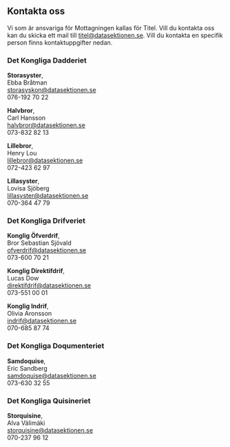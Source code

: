 ## Kontakta oss

Vi som är ansvariga för Mottagningen kallas för Titel. Vill du kontakta oss kan du skicka ett mail till [titel@datasektionen.se](mailto:titel@datasektionen.se). Vill du kontakta en specifik person finns kontaktuppgifter nedan.

### Det Kongliga Dadderiet
**Storasyster**, <br />
Ebba Bråtman<br />
[storasyskon@datasektionen.se](mailto:storasyskon@datasektionen.se)<br />
076-192 70 22

**Halvbror**, <br />
Carl Hansson<br />
[halvbror@datasektionen.se](mailto:halvbror@datasektionen.se)<br />
073-832 82 13

**Lillebror**, <br />
Henry Lou<br />
[lillebror@datasektionen.se](mailto:lillebror@datasektionen.se)<br />
072-423 62 97

**Lillasyster**, <br />
Lovisa Sjöberg <br />
[lillasyster@datasektionen.se](mailto:lillasyster@datasektionen.se)<br />
070-364 47 79

### Det Kongliga Drifveriet
**Konglig Öfverdrif**, <br />
Bror Sebastian Sjövald<br />
[ofverdrif@datasektionen.se](mailto:ofverdrif@datasektionen.se)<br />
073-600 70 21

**Konglig Direktifdrif**, <br />
Lucas Dow<br />
[direktifdrif@datasektionen.se](mailto:direktifdrif@datasektionen.se)<br />
073-551 00 01

**Konglig Indrif**, <br />
Olivia Aronsson<br />
[indrif@datasektionen.se](mailto:indrif@datasektionen.se)<br />
070-685 87 74

### Det Kongliga Doqumenteriet
**Samdoquise**, <br />
Eric Sandberg<br />
[samdoquise@datasektionen.se](mailto:samdoquise@datasektionen.se)<br />
073-630 32 55

### Det Kongliga Quisineriet
**Storquisine**, <br />
Alva Välimäki<br />
[storquisine@datasektionen.se](mailto:storquisine@datasektionen.se)<br />
070-237 96 12

